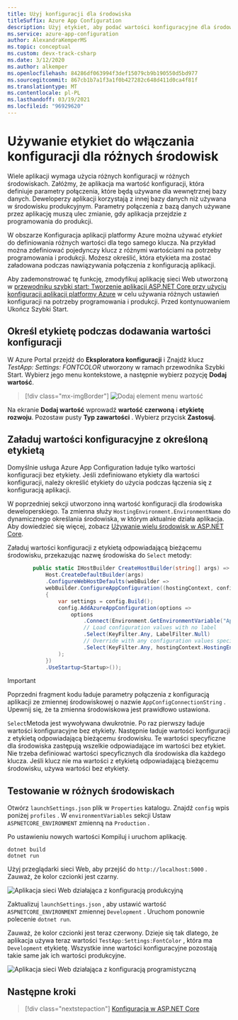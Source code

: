 ```yaml
---
title: Użyj konfiguracji dla środowiska
titleSuffix: Azure App Configuration
description: Użyj etykiet, aby podać wartości konfiguracyjne dla środowiska.
ms.service: azure-app-configuration
author: AlexandraKemperMS
ms.topic: conceptual
ms.custom: devx-track-csharp
ms.date: 3/12/2020
ms.author: alkemper
ms.openlocfilehash: 84286df063994f3def15079cb9b190550d5bd977
ms.sourcegitcommit: 867cb1b7a1f3a1f0b427282c648d411d0ca4f81f
ms.translationtype: MT
ms.contentlocale: pl-PL
ms.lasthandoff: 03/19/2021
ms.locfileid: "96929620"
---
```

# <a name="use-labels-to-enable-configurations-for-different-environments"></a>Używanie etykiet do włączania konfiguracji dla różnych środowisk

Wiele aplikacji wymaga użycia różnych konfiguracji w różnych środowiskach. Załóżmy, że aplikacja ma wartość konfiguracji, która definiuje parametry połączenia, które będą używane dla wewnętrznej bazy danych. Deweloperzy aplikacji korzystają z innej bazy danych niż używana w środowisku produkcyjnym. Parametry połączenia z bazą danych używane przez aplikację muszą ulec zmianie, gdy aplikacja przejdzie z programowania do produkcji.

W obszarze Konfiguracja aplikacji platformy Azure można używać *etykiet* do definiowania różnych wartości dla tego samego klucza. Na przykład można zdefiniować pojedynczy klucz z różnymi wartościami na potrzeby programowania i produkcji. Możesz określić, która etykieta ma zostać załadowana podczas nawiązywania połączenia z konfiguracją aplikacji.

Aby zademonstrować tę funkcję, zmodyfikuj aplikację sieci Web utworzoną w [przewodniku szybki start: Tworzenie aplikacji ASP.NET Core przy użyciu konfiguracji aplikacji platformy Azure](./quickstart-aspnet-core-app.md) w celu używania różnych ustawień konfiguracji na potrzeby programowania i produkcji. Przed kontynuowaniem Ukończ Szybki Start.

## <a name="specify-a-label-when-adding-a-configuration-value"></a>Określ etykietę podczas dodawania wartości konfiguracji

W Azure Portal przejdź do **Eksploratora konfiguracji** i Znajdź klucz *TestApp: Settings: FONTCOLOR* utworzony w ramach przewodnika Szybki Start. Wybierz jego menu kontekstowe, a następnie wybierz pozycję **Dodaj wartość**.

> [!div class="mx-imgBorder"]
> ![Dodaj element menu wartość](media/labels-add-value.png)

Na ekranie **Dodaj wartość** wprowadź **wartość** **czerwoną** i **etykietę** **rozwoju**. Pozostaw pusty **Typ zawartości** . Wybierz przycisk **Zastosuj**.

## <a name="load-configuration-values-with-a-specified-label"></a>Załaduj wartości konfiguracyjne z określoną etykietą

Domyślnie usługa Azure App Configuration ładuje tylko wartości konfiguracji bez etykiety. Jeśli zdefiniowano etykiety dla wartości konfiguracji, należy określić etykiety do użycia podczas łączenia się z konfiguracją aplikacji.

W poprzedniej sekcji utworzono inną wartość konfiguracji dla środowiska deweloperskiego. Ta zmienna służy `HostingEnvironment.EnvironmentName` do dynamicznego określania środowiska, w którym aktualnie działa aplikacja. Aby dowiedzieć się więcej, zobacz [Używanie wielu środowisk w ASP.NET Core](/aspnet/core/fundamentals/environments).

Załaduj wartości konfiguracji z etykietą odpowiadającą bieżącemu środowisku, przekazując nazwę środowiska do `Select` metody:

```csharp
        public static IHostBuilder CreateHostBuilder(string[] args) =>
            Host.CreateDefaultBuilder(args)
            .ConfigureWebHostDefaults(webBuilder =>
            webBuilder.ConfigureAppConfiguration((hostingContext, config) =>
            {
                var settings = config.Build();
                config.AddAzureAppConfiguration(options =>
                    options
                        .Connect(Environment.GetEnvironmentVariable("AppConfigConnectionString"))
                        // Load configuration values with no label
                        .Select(KeyFilter.Any, LabelFilter.Null)
                        // Override with any configuration values specific to current hosting env
                        .Select(KeyFilter.Any, hostingContext.HostingEnvironment.EnvironmentName)
                );
            })
            .UseStartup<Startup>());
```

> [!IMPORTANT]
> Poprzedni fragment kodu ładuje parametry połączenia z konfiguracją aplikacji ze zmiennej środowiskowej o nazwie `AppConfigConnectionString` . Upewnij się, że ta zmienna środowiskowa jest prawidłowo ustawiona.

`Select`Metoda jest wywoływana dwukrotnie. Po raz pierwszy ładuje wartości konfiguracyjne bez etykiety. Następnie ładuje wartości konfiguracji z etykietą odpowiadającą bieżącemu środowisku. Te wartości specyficzne dla środowiska zastępują wszelkie odpowiadające im wartości bez etykiet. Nie trzeba definiować wartości specyficznych dla środowiska dla każdego klucza. Jeśli klucz nie ma wartości z etykietą odpowiadającą bieżącemu środowisku, używa wartości bez etykiety.

## <a name="test-in-different-environments"></a>Testowanie w różnych środowiskach

Otwórz `launchSettings.json` plik w `Properties` katalogu. Znajdź `config` wpis poniżej `profiles` . W `environmentVariables` sekcji Ustaw `ASPNETCORE_ENVIRONMENT` zmienną na `Production` .

Po ustawieniu nowych wartości Kompiluj i uruchom aplikację.

```dotnetcli
dotnet build
dotnet run
```

Użyj przeglądarki sieci Web, aby przejść do `http://localhost:5000` . Zauważ, że kolor czcionki jest czarny.

![Aplikacja sieci Web działająca z konfiguracją produkcyjną](media/labels-website-prod.png)

Zaktualizuj `launchSettings.json` , aby ustawić wartość `ASPNETCORE_ENVIRONMENT` zmiennej `Development` . Uruchom ponownie polecenie `dotnet run`. 

Zauważ, że kolor czcionki jest teraz czerwony. Dzieje się tak dlatego, że aplikacja używa teraz wartości `TestApp:Settings:FontColor` , która ma `Development` etykietę. Wszystkie inne wartości konfiguracyjne pozostają takie same jak ich wartości produkcyjne.

![Aplikacja sieci Web działająca z konfiguracją programistyczną](media/labels-website-dev.png)

## <a name="next-steps"></a>Następne kroki

> [!div class="nextstepaction"]
> [Konfiguracja w ASP.NET Core](/aspnet/core/fundamentals/configuration/)
